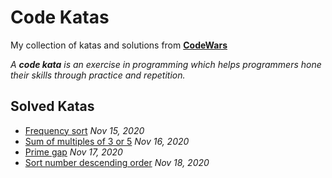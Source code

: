 # Code Katas

My collection of katas and solutions from **[CodeWars](https://codewars.com)**

_A **code kata** is an exercise in programming which helps programmers hone their skills through practice and repetition._

## Solved Katas

- [Frequency sort](https://github.com/VlatkoStojkoski/code-katas/tree/main/frequency-sort)
  _Nov 15, 2020_
- [Sum of multiples of 3 or 5](https://github.com/VlatkoStojkoski/code-katas/tree/main/multiples-3-5-sum)
  _Nov 16, 2020_
- [Prime gap](https://github.com/VlatkoStojkoski/code-katas/tree/main/prime-gap)
  _Nov 17, 2020_
- [Sort number descending order](https://github.com/VlatkoStojkoski/code-katas/tree/main/sort-number-descending-order)
  _Nov 18, 2020_
